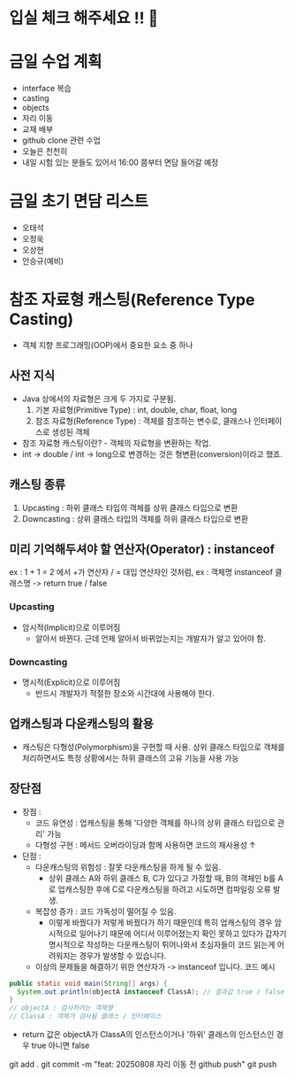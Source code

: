 # 입실 체크 해주세요 !! 💌
# 금일 수업 계획
- interface 복습
- casting
- objects
- 자리 이동
- 교재 배부
- github clone 관련 수업
- 오늘은 천천히
- 내일 시험 있는 분들도 있어서 16:00 쯤부터 면담 들어갈 예정
# 금일 초기 면담 리스트
- 오태석
- 오정욱
- 오상현
- 안승규(예비)

# 참조 자료형 캐스팅(Reference Type Casting)
- 객체 지향 프로그래밍(OOP)에서 중요한 요소 중 하나
## 사전 지식
- Java 상에서의 자료형은 크게 두 가지로 구분됨.
    1. 기본 자료형(Primitive Type) : int, double, char, float, long
    2. 참조 자료형(Reference Type) : 객체를 참조하는 변수로, 클래스나 인터페이스로 생성된 객체
- 참조 자료형 캐스팅이란? - 객체의 자료형을 변환하는 작업.
- int -> double / int -> long으로 변경하는 것은 형변환(conversion)이라고 했죠.
## 캐스팅 종류
1. Upcasting : 하위 클래스 타입의 객체를 상위 클래스 타입으로 변환
2. Downcasting : 상위 클래스 타입의 객체를 하위 클래스 타입으로 변환

## 미리 기억해두셔야 할 연산자(Operator) : instanceof
ex : 1 + 1 = 2 에서 +가 연산자 / = 대입 연산자인 것처럼,
ex : 객체명 instanceof 클래스명 -> return true / false

### Upcasting
- 암시적(Implicit)으로 이루어짐
  - 알아서 바뀐다. 근데 언제 알아서 바뀌었는지는 개발자가 알고 있어야 함.
### Downcasting
- 명시적(Explicit)으로 이루어짐
  - 반드시 개발자가 적절한 장소와 시간대에 사용해야 한다.
## 업캐스팅과 다운캐스팅의 활용
- 캐스팅은 다형성(Polymorphism)을 구현할 때 사용. 상위 클래스 타입으로 객체를 처리하면서도 특정 상황에서는 하위 클래스의 고유 기능을 사용 가능
## 장단점
- 장점 :
  - 코드 유연성 : 업캐스팅을 통해 '다양한 객체를 하나의 상위 클래스 타입으로 관리' 가능
  - 다형성 구현 : 메서드 오버라이딩과 함께 사용하면 코드의 재사용성 ↑
- 단점 :
  - 다운캐스팅의 위험성 : 잘못 다운캐스팅을 하게 될 수 있음.
    - 상위 클래스 A와 하위 클래스 B, C가 있다고 가정할 때, B의 객체인 b를 A로 업캐스팅한 후에 C로 다운캐스팅을 하려고 시도하면 컴파일링 오류 발생.
  - 복잡성 증가 : 코드 가독성이 떨어질 수 있음.
    - 이렇게 바꿨다가 저렇게 바꿨다가 하기 때문인데 특히 업캐스팅의 경우 암시적으로 일어나기 때문에 어디서 이루어졌는지 확인 못하고 있다가 갑자기 명시적으로 작성하는 다운캐스팅이 튀어나와서 초심자들이 코드 읽는게 어려워지는 경우가 발생할 수 있습니다.
  - 이상의 문제들을 해결하기 위한 연산자가 -> instanceof 입니다.
    코드 예시
```java
public static void main(String[] args) {
  System.out.println(objectA instanceof ClassA); // 결과값 true / false
} 
// objectA : 검사하려는 객체명
// ClassA : 객체가 검사될 클래스 / 인터페이스
```
- return 값은 objectA가 ClassA의 인스턴스이거나 '하위' 클래스의 인스턴스인 경우 true 아니면 false

git add .
git commit -m "feat: 20250808 자리 이동 전 github push"
git push





